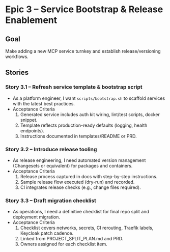 # Epic 3 – Service Bootstrap & Release Enablement

## Goal
Make adding a new MCP service turnkey and establish release/versioning workflows.

## Stories

### Story 3.1 – Refresh service template & bootstrap script
- As a platform engineer, I want `scripts/bootstrap.sh` to scaffold services with the latest best practices.
- Acceptance Criteria
  1. Generated service includes auth kit wiring, lint/test scripts, docker snippet.
  2. Template reflects production-ready defaults (logging, health endpoints).
  3. Instructions documented in templates/README or PRD.

### Story 3.2 – Introduce release tooling
- As release engineering, I need automated version management (Changesets or equivalent) for packages and containers.
- Acceptance Criteria
  1. Release process captured in docs with step-by-step instructions.
  2. Sample release flow executed (dry-run) and recorded.
  3. CI integrates release checks (e.g., change files required).

### Story 3.3 – Draft migration checklist
- As operations, I need a definitive checklist for final repo split and deployment migration.
- Acceptance Criteria
  1. Checklist covers networks, secrets, CI rerouting, Traefik labels, Keycloak patch cadence.
  2. Linked from PROJECT_SPLIT_PLAN.md and PRD.
  3. Owners assigned for each checklist item.
